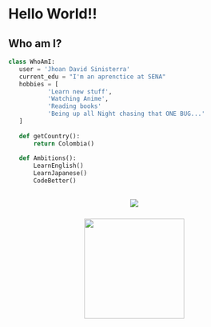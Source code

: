 <h1 align="left">Hello World!!</h1>

## Who am I?
 ```python
 class WhoAmI:
 	user = 'Jhoan David Sinisterra'
	current_edu = "I'm an aprenctice at SENA"
	hobbies = [
			'Learn new stuff',
			'Watching Anime',
			'Reading books'
			'Being up all Night chasing that ONE BUG...'
	]
	
	def getCountry():
		return Colombia()
	
	def Ambitions():
		LearnEnglish()
		LearnJapanese()
		CodeBetter()
	
 ```



<div align="center">
  <img src="https://img.shields.io/badge/php-%23777BB4.svg?style=for-the-badge&logo=php&logoColor=white">
</div>

###

<div align="center">
  <img height="200" src="https://media3.giphy.com/media/v1.Y2lkPTc5MGI3NjExbDczdWtlc21icXFpYWxsbHdld3F0YTd5amhlM2FtODRscDl1bjkwbCZlcD12MV9pbnRlcm5hbF9naWZfYnlfaWQmY3Q9Zw/KGd6ns7MR1gPCRT52z/giphy.gif"  />
</div>

###
